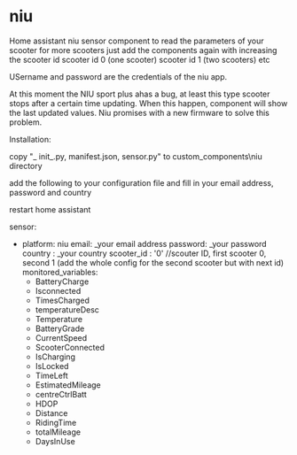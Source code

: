 # niu

Home assistant niu sensor component to read the parameters of your scooter
for more scooters just add the components again with increasing the scooter id
scooter id 0 (one scooter)
scooter id 1 (two scooters)
etc

USername and password are the credentials of the niu app.

At this moment the NIU sport plus ahas a bug, at least this type scooter stops after a certain time updating.
When this happen, component will show the last updated values.
Niu promises with a new firmware to solve this problem.


Installation:

copy "_ init_.py, manifest.json, sensor.py" to custom_components\niu directory

add the following to your configuration file and fill in your email address, password and country

restart home assistant

sensor:
  - platform: niu
    email: _your email address
    password: _your password
    country : _your country
    scooter_id : '0'  //scouter ID, first scooter 0, second 1 (add the whole config for the second scooter but with next id) 
    monitored_variables:  
    - BatteryCharge
    - Isconnected 
    - TimesCharged 
    - temperatureDesc
    - Temperature
    - BatteryGrade
    - CurrentSpeed
    - ScooterConnected
    - IsCharging
    - IsLocked
    - TimeLeft
    - EstimatedMileage
    - centreCtrlBatt
    - HDOP
    - Distance
    - RidingTime
    - totalMileage
    - DaysInUse
